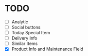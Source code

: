 # TODO
- [ ] Analytic
- [ ] Social buttons
- [ ] Today Special Item
- [ ] Delivery Info
- [ ] Similar Items
- [x] Product Info and Maintenance Field
